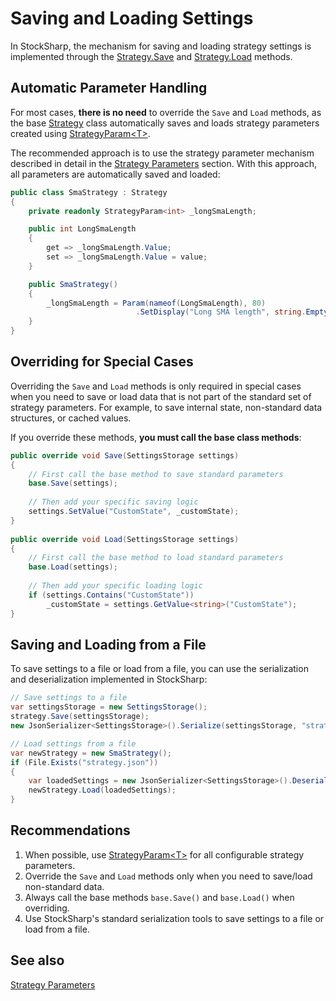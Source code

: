 # Saving and Loading Settings

In StockSharp, the mechanism for saving and loading strategy settings is implemented through the [Strategy.Save](xref:StockSharp.Algo.Strategies.Strategy.Save(Ecng.Serialization.SettingsStorage)) and [Strategy.Load](xref:StockSharp.Algo.Strategies.Strategy.Load(Ecng.Serialization.SettingsStorage)) methods.

## Automatic Parameter Handling

For most cases, **there is no need** to override the `Save` and `Load` methods, as the base [Strategy](xref:StockSharp.Algo.Strategies.Strategy) class automatically saves and loads strategy parameters created using [StrategyParam\<T\>](xref:StockSharp.Algo.Strategies.StrategyParam`1).

The recommended approach is to use the strategy parameter mechanism described in detail in the [Strategy Parameters](parameters.md) section. With this approach, all parameters are automatically saved and loaded:

```cs
public class SmaStrategy : Strategy
{
	private readonly StrategyParam<int> _longSmaLength;

	public int LongSmaLength
	{
		get => _longSmaLength.Value;
		set => _longSmaLength.Value = value;
	}

	public SmaStrategy()
	{
		_longSmaLength = Param(nameof(LongSmaLength), 80)
							.SetDisplay("Long SMA length", string.Empty, "Base settings");
	}
}
```

## Overriding for Special Cases

Overriding the `Save` and `Load` methods is only required in special cases when you need to save or load data that is not part of the standard set of strategy parameters. For example, to save internal state, non-standard data structures, or cached values.

If you override these methods, **you must call the base class methods**:

```cs
public override void Save(SettingsStorage settings)
{
	// First call the base method to save standard parameters
	base.Save(settings);
	
	// Then add your specific saving logic
	settings.SetValue("CustomState", _customState);
}
	
public override void Load(SettingsStorage settings)
{
	// First call the base method to load standard parameters
	base.Load(settings);
	
	// Then add your specific loading logic
	if (settings.Contains("CustomState"))
		_customState = settings.GetValue<string>("CustomState");
}
```

## Saving and Loading from a File

To save settings to a file or load from a file, you can use the serialization and deserialization implemented in StockSharp:

```cs
// Save settings to a file
var settingsStorage = new SettingsStorage();
strategy.Save(settingsStorage);
new JsonSerializer<SettingsStorage>().Serialize(settingsStorage, "strategy.json");

// Load settings from a file
var newStrategy = new SmaStrategy();
if (File.Exists("strategy.json"))
{
	var loadedSettings = new JsonSerializer<SettingsStorage>().Deserialize("strategy.json");
	newStrategy.Load(loadedSettings);
}
```

## Recommendations

1. When possible, use [StrategyParam\<T\>](xref:StockSharp.Algo.Strategies.StrategyParam`1) for all configurable strategy parameters.
2. Override the `Save` and `Load` methods only when you need to save/load non-standard data.
3. Always call the base methods `base.Save()` and `base.Load()` when overriding.
4. Use StockSharp's standard serialization tools to save settings to a file or load from a file.

## See also

[Strategy Parameters](parameters.md)
